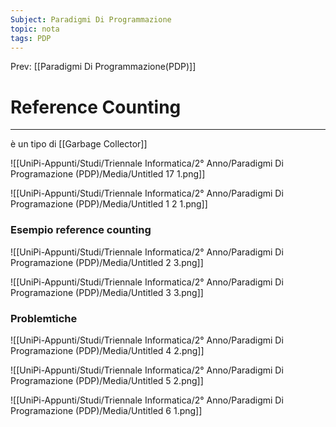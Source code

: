 ```yaml
---
Subject: Paradigmi Di Programmazione
topic: nota
tags: PDP
---
```


Prev: [[Paradigmi Di Programmazione(PDP)]]

# Reference Counting
---
è un tipo di [[Garbage Collector]]

![[UniPi-Appunti/Studi/Triennale Informatica/2° Anno/Paradigmi Di Programazione (PDP)/Media/Untitled 17 1.png]]

![[UniPi-Appunti/Studi/Triennale Informatica/2° Anno/Paradigmi Di Programazione (PDP)/Media/Untitled 1 2 1.png]]

### Esempio reference counting

![[UniPi-Appunti/Studi/Triennale Informatica/2° Anno/Paradigmi Di Programazione (PDP)/Media/Untitled 2 3.png]]

![[UniPi-Appunti/Studi/Triennale Informatica/2° Anno/Paradigmi Di Programazione (PDP)/Media/Untitled 3 3.png]]

### Problemtiche

![[UniPi-Appunti/Studi/Triennale Informatica/2° Anno/Paradigmi Di Programazione (PDP)/Media/Untitled 4 2.png]]

![[UniPi-Appunti/Studi/Triennale Informatica/2° Anno/Paradigmi Di Programazione (PDP)/Media/Untitled 5 2.png]]

![[UniPi-Appunti/Studi/Triennale Informatica/2° Anno/Paradigmi Di Programazione (PDP)/Media/Untitled 6 1.png]]
